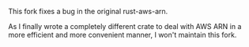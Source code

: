 

This fork fixes a bug in the original rust-aws-arn.

As I finally wrote a completely different crate to deal with AWS ARN in a more efficient and more convenient manner, I won't maintain this fork.
